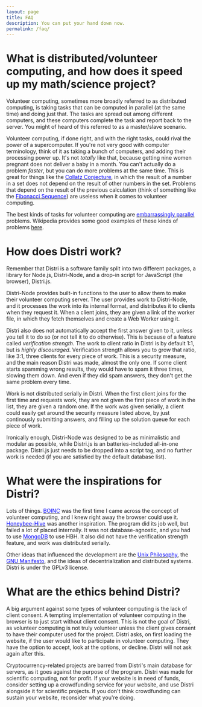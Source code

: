 ```yaml
---
layout: page
title: FAQ
description: You can put your hand down now.
permalink: /faq/
---
```


# What is distributed/volunteer computing, and how does it speed up my math/science project?

Volunteer computing, sometimes more broadly referred to as distributed computing, is taking tasks that can be computed in parallel (at the same time) and doing just that. The tasks are spread out among different computers, and these computers complete the task and report back to the server. You might of heard of this referred to as a master/slave scenario.

Volunteer computing, if done right, and with the right tasks, could rival the power of a supercomputer. If you're not very good with computer terminology, think of it as taking a bunch of computers, and adding their processing power up. It's not _totally_ like that, because getting nine women pregnant does not deliver a baby in a month. You can't actually do a problem _faster_, but you can do more problems at the same time. This is great for things like the [<span style="color: blue">Collatz Conjecture</span>](https://www.youtube.com/watch?v=5mFpVDpKX70), in which the result of a number in a set does not depend on the result of other numbers in the set. Problems that depend on the result of the previous calculation (think of something like the [<span style="color: blue">Fibonacci Sequence</span>](https://www.youtube.com/watch?v=wTlw7fNcO-0)) are useless when it comes to volunteer computing.

The best kinds of tasks for volunteer computing are [<span style="color: blue">embarrassingly parallel</span>](https://en.wikipedia.org/wiki/Embarrassingly_parallel) problems. Wikipedia provides some good examples of these kinds of problems [here](https://en.wikipedia.org/wiki/Embarrassingly_parallel#Examples).

# How does Distri work?

Remember that Distri is a software family split into two different packages, a library for Node.js, Distri-Node, and a drop-in script for JavaScript (the browser), Distri.js.

Distri-Node provides built-in functions to the user to allow them to make their volunteer computing server. The user provides work to Distri-Node, and it processes the work into its internal format, and distributes it to clients when they request it. When a client joins, they are given a link of the worker file, in which they fetch themselves and create a Web Worker using it.

Distri also does not automatically accept the first answer given to it, unless you tell it to do so (or not tell it to do otherwise). This is because of a feature called _verification strength_. The work to client ratio in Distri is by default 1:1, but is _highly discouraged_. Verification strength allows you to grow that ratio, like 3:1, three clients for every piece of work. This is a security measure, and the main reason Distri was made, almost the only one. If some client starts spamming wrong results, they would have to spam it three times, slowing them down. And even if they did spam answers, they don't get the same problem every time.

Work is not distributed serially in Distri. When the first client joins for the first time and requests work, they are not given the first piece of work in the list, they are given a random one. If the work was given serially, a client could easily get around the security measure listed above, by just continously submitting answers, and filling up the solution queue for each piece of work.

Ironically enough, Distri-Node was designed to be as minimalistic and modular as possible, while Distri.js is an batteries-included all-in-one package. Distri.js just needs to be dropped into a script tag, and no further work is needed (if you are satisfied by the default database list).

# What were the inspirations for Distri?

Lots of things. [<span style="color: blue">BOINC</span>](http://boinc.berkeley.edu/) was the first time I came across the concept of volunteer computing, and I knew right away the browser could use it. [<span style="color: blue">Honeybee-Hive</span>](https://github.com/Kurimizumi/Honeybee-Hive) was another inspiration. The program did its job well, but failed a lot of placed internally. It was not database-agnostic, and you had to use [<span style="color: blue">MongoDB</span>](https://www.mongodb.com/) to use HBH. It also did not have the verification strength feature, and work was distributed serially.

Other ideas that influenced the development are the [<span style="color: blue">Unix Philosophy</span>](https://en.wikipedia.org/wiki/Unix_philosophy), the [<span style="color: blue">GNU Manifesto</span>](https://en.wikipedia.org/wiki/GNU_Manifesto), and the ideas of decentrialization and distributed systems. Distri is under the GPLv3 license.

# What are the ethics behind Distri?

A big argument against some types of volunteer computing is the lack of client consent. A tempting implementation of volunteer computing in the browser is to just start without client consent. This is not the goal of Distri, as volunteer computing is not truly volunteer unless the client gives consent to have their computer used for the project. Distri asks, on first loading the website, if the user would like to participate in volunteer computing. They have the option to accept, look at the options, or decline. Distri will not ask again after this.

Cryptocurrency-related projects are barred from Distri's main database for servers, as it goes against the purpose of the program. Distri was made for scientific computing, not for profit. If your website is in need of funds, consider setting up a crowdfunding service for your website, and use Distri alongside it for scientific projects. If you don't think crowdfunding can sustain your website, reconsider what you're doing. 
